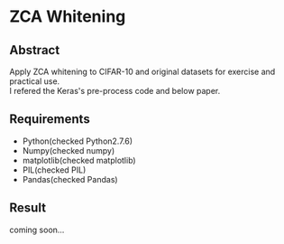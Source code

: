# ZCA Whitening

## Abstract
Apply ZCA whitening to CIFAR-10 and original datasets for exercise and practical use.  
I refered the Keras's pre-process code and below paper.

## Requirements
- Python(checked Python2.7.6)
- Numpy(checked numpy)
- matplotlib(checked matplotlib)
- PIL(checked PIL)
- Pandas(checked Pandas)

## Result
coming soon...
